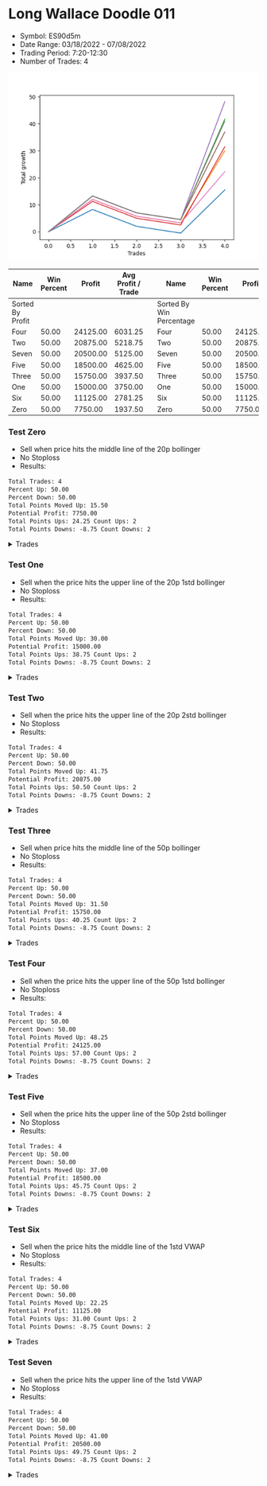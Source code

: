 # Long Wallace Doodle 011 
- Symbol: ES90d5m
- Date Range: 03/18/2022 - 07/08/2022
- Trading Period: 7:20-12:30
- Number of Trades: 4

![Plot](LongWallaceDoodle011ES90d5m.png)

| Name | Win Percent | Profit | Avg Profit / Trade |     | Name | Win Percent | Profit | Avg Profit / Trade |
| ---- | ----------- | ------ | ------------------ | --- | ---- | ----------- | ------ | ------------------ |
| Sorted By <br> Profit | | | | | Sorted By <br> Win Percentage ||||
| Four | 50.00 | 24125.00 | 6031.25 |     | Four | 50.00 | 24125.00 | 6031.25 |
| Two | 50.00 | 20875.00 | 5218.75 |     | Two | 50.00 | 20875.00 | 5218.75 |
| Seven | 50.00 | 20500.00 | 5125.00 |     | Seven | 50.00 | 20500.00 | 5125.00 |
| Five | 50.00 | 18500.00 | 4625.00 |     | Five | 50.00 | 18500.00 | 4625.00 |
| Three | 50.00 | 15750.00 | 3937.50 |     | Three | 50.00 | 15750.00 | 3937.50 |
| One | 50.00 | 15000.00 | 3750.00 |     | One | 50.00 | 15000.00 | 3750.00 |
| Six | 50.00 | 11125.00 | 2781.25 |     | Six | 50.00 | 11125.00 | 2781.25 |
| Zero | 50.00 | 7750.00 | 1937.50 |     | Zero | 50.00 | 7750.00 | 1937.50 |

### Test Zero
* Sell when price hits the middle line of the 20p bollinger
* No Stoploss
* Results:
```
Total Trades: 4
Percent Up: 50.00
Percent Down: 50.00
Total Points Moved Up: 15.50
Potential Profit: 7750.00
Total Points Ups: 24.25 Count Ups: 2
Total Points Downs: -8.75 Count Downs: 2
```

<details><summary>Trades</summary>

<code>In: 2022-04-20 11:45:00		Out: 2022-04-20 12:25:05		Total Position Time: 40:05		Total Move Up: 8.25		Total to Date: 8.25</code> <br />
<code>In: 2022-04-27 12:10:00		Out: 2022-04-27 12:50:00		Total Position Time: 40:00		Total Move Up: -6.25		Total to Date: 2.00</code> <br />
<code>In: 2022-04-27 12:25:00		Out: 2022-04-27 12:50:00		Total Position Time: 25:00		Total Move Up: -2.50		Total to Date: -0.50</code> <br />
<code>In: 2022-05-13 11:15:00		Out: 2022-05-13 11:51:50		Total Position Time: 36:50		Total Move Up: 16.00		Total to Date: 15.50</code> <br />


</details>

### Test One
* Sell when the price hits the upper line of the 20p 1std bollinger
* No Stoploss
* Results:
```
Total Trades: 4
Percent Up: 50.00
Percent Down: 50.00
Total Points Moved Up: 30.00
Potential Profit: 15000.00
Total Points Ups: 38.75 Count Ups: 2
Total Points Downs: -8.75 Count Downs: 2
```

<details><summary>Trades</summary>

<code>In: 2022-04-20 11:45:00		Out: 2022-04-20 12:45:15		Total Position Time: 60:15		Total Move Up: 12.00		Total to Date: 12.00</code> <br />
<code>In: 2022-04-27 12:10:00		Out: 2022-04-27 12:50:00		Total Position Time: 40:00		Total Move Up: -6.25		Total to Date: 5.75</code> <br />
<code>In: 2022-04-27 12:25:00		Out: 2022-04-27 12:50:00		Total Position Time: 25:00		Total Move Up: -2.50		Total to Date: 3.25</code> <br />
<code>In: 2022-05-13 11:15:00		Out: 2022-05-13 12:00:35		Total Position Time: 45:35		Total Move Up: 26.75		Total to Date: 30.00</code> <br />


</details>

### Test Two
* Sell when the price hits the upper line of the 20p 2std bollinger
* No Stoploss
* Results:
```
Total Trades: 4
Percent Up: 50.00
Percent Down: 50.00
Total Points Moved Up: 41.75
Potential Profit: 20875.00
Total Points Ups: 50.50 Count Ups: 2
Total Points Downs: -8.75 Count Downs: 2
```

<details><summary>Trades</summary>

<code>In: 2022-04-20 11:45:00		Out: 2022-04-20 12:50:00		Total Position Time: 65:00		Total Move Up: 13.25		Total to Date: 13.25</code> <br />
<code>In: 2022-04-27 12:10:00		Out: 2022-04-27 12:50:00		Total Position Time: 40:00		Total Move Up: -6.25		Total to Date: 7.00</code> <br />
<code>In: 2022-04-27 12:25:00		Out: 2022-04-27 12:50:00		Total Position Time: 25:00		Total Move Up: -2.50		Total to Date: 4.50</code> <br />
<code>In: 2022-05-13 11:15:00		Out: 2022-05-13 12:14:45		Total Position Time: 59:45		Total Move Up: 37.25		Total to Date: 41.75</code> <br />


</details>

### Test Three
* Sell when price hits the middle line of the 50p bollinger
* No Stoploss
* Results:
```
Total Trades: 4
Percent Up: 50.00
Percent Down: 50.00
Total Points Moved Up: 31.50
Potential Profit: 15750.00
Total Points Ups: 40.25 Count Ups: 2
Total Points Downs: -8.75 Count Downs: 2
```

<details><summary>Trades</summary>

<code>In: 2022-04-20 11:45:00		Out: 2022-04-20 12:25:50		Total Position Time: 40:50		Total Move Up: 11.25		Total to Date: 11.25</code> <br />
<code>In: 2022-04-27 12:10:00		Out: 2022-04-27 12:50:00		Total Position Time: 40:00		Total Move Up: -6.25		Total to Date: 5.00</code> <br />
<code>In: 2022-04-27 12:25:00		Out: 2022-04-27 12:50:00		Total Position Time: 25:00		Total Move Up: -2.50		Total to Date: 2.50</code> <br />
<code>In: 2022-05-13 11:15:00		Out: 2022-05-13 12:01:10		Total Position Time: 46:10		Total Move Up: 29.00		Total to Date: 31.50</code> <br />


</details>

### Test Four
* Sell when the price hits the upper line of the 50p 1std bollinger
* No Stoploss
* Results:
```
Total Trades: 4
Percent Up: 50.00
Percent Down: 50.00
Total Points Moved Up: 48.25
Potential Profit: 24125.00
Total Points Ups: 57.00 Count Ups: 2
Total Points Downs: -8.75 Count Downs: 2
```

<details><summary>Trades</summary>

<code>In: 2022-04-20 11:45:00		Out: 2022-04-20 12:50:00		Total Position Time: 65:00		Total Move Up: 13.25		Total to Date: 13.25</code> <br />
<code>In: 2022-04-27 12:10:00		Out: 2022-04-27 12:50:00		Total Position Time: 40:00		Total Move Up: -6.25		Total to Date: 7.00</code> <br />
<code>In: 2022-04-27 12:25:00		Out: 2022-04-27 12:50:00		Total Position Time: 25:00		Total Move Up: -2.50		Total to Date: 4.50</code> <br />
<code>In: 2022-05-13 11:15:00		Out: 2022-05-13 12:29:40		Total Position Time: 74:40		Total Move Up: 43.75		Total to Date: 48.25</code> <br />


</details>

### Test Five
* Sell when the price hits the upper line of the 50p 2std bollinger
* No Stoploss
* Results:
```
Total Trades: 4
Percent Up: 50.00
Percent Down: 50.00
Total Points Moved Up: 37.00
Potential Profit: 18500.00
Total Points Ups: 45.75 Count Ups: 2
Total Points Downs: -8.75 Count Downs: 2
```

<details><summary>Trades</summary>

<code>In: 2022-04-20 11:45:00		Out: 2022-04-20 12:50:00		Total Position Time: 65:00		Total Move Up: 13.25		Total to Date: 13.25</code> <br />
<code>In: 2022-04-27 12:10:00		Out: 2022-04-27 12:50:00		Total Position Time: 40:00		Total Move Up: -6.25		Total to Date: 7.00</code> <br />
<code>In: 2022-04-27 12:25:00		Out: 2022-04-27 12:50:00		Total Position Time: 25:00		Total Move Up: -2.50		Total to Date: 4.50</code> <br />
<code>In: 2022-05-13 11:15:00		Out: 2022-05-13 12:50:00		Total Position Time: 95:00		Total Move Up: 32.50		Total to Date: 37.00</code> <br />


</details>

### Test Six
* Sell when the price hits the middle line of the 1std VWAP
* No Stoploss
* Results:
```
Total Trades: 4
Percent Up: 50.00
Percent Down: 50.00
Total Points Moved Up: 22.25
Potential Profit: 11125.00
Total Points Ups: 31.00 Count Ups: 2
Total Points Downs: -8.75 Count Downs: 2
```

<details><summary>Trades</summary>

<code>In: 2022-04-20 11:45:00		Out: 2022-04-20 12:26:10		Total Position Time: 41:10		Total Move Up: 12.00		Total to Date: 12.00</code> <br />
<code>In: 2022-04-27 12:10:00		Out: 2022-04-27 12:50:00		Total Position Time: 40:00		Total Move Up: -6.25		Total to Date: 5.75</code> <br />
<code>In: 2022-04-27 12:25:00		Out: 2022-04-27 12:50:00		Total Position Time: 25:00		Total Move Up: -2.50		Total to Date: 3.25</code> <br />
<code>In: 2022-05-13 11:15:00		Out: 2022-05-13 11:52:25		Total Position Time: 37:25		Total Move Up: 19.00		Total to Date: 22.25</code> <br />


</details>

### Test Seven
* Sell when the price hits the upper line of the 1std VWAP
* No Stoploss
* Results:
```
Total Trades: 4
Percent Up: 50.00
Percent Down: 50.00
Total Points Moved Up: 41.00
Potential Profit: 20500.00
Total Points Ups: 49.75 Count Ups: 2
Total Points Downs: -8.75 Count Downs: 2
```

<details><summary>Trades</summary>

<code>In: 2022-04-20 11:45:00		Out: 2022-04-20 12:50:00		Total Position Time: 65:00		Total Move Up: 13.25		Total to Date: 13.25</code> <br />
<code>In: 2022-04-27 12:10:00		Out: 2022-04-27 12:50:00		Total Position Time: 40:00		Total Move Up: -6.25		Total to Date: 7.00</code> <br />
<code>In: 2022-04-27 12:25:00		Out: 2022-04-27 12:50:00		Total Position Time: 25:00		Total Move Up: -2.50		Total to Date: 4.50</code> <br />
<code>In: 2022-05-13 11:15:00		Out: 2022-05-13 12:14:40		Total Position Time: 59:40		Total Move Up: 36.50		Total to Date: 41.00</code> <br />


</details>